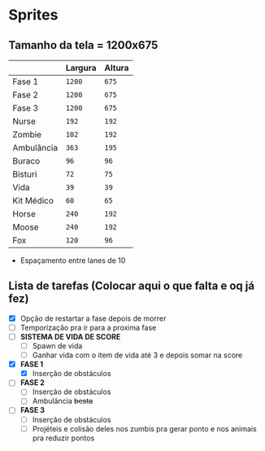 # Sprites

## Tamanho da tela = 1200x675
|                |Largura                        |Altura                       |
|----------------|-------------------------------|-----------------------------|
|Fase 1          |`1200`                         |`675`                        |
|Fase 2          |`1200`                         |`675`                        |
|Fase 3          |`1200`                         |`675`                        |
|Nurse           |`192`                          |`192`                        |
|Zombie          |`102`                          |`192`                        |
|Ambulância      |`363`                          |`195`                        |
|Buraco          |`96`                           |`96`                         |
|Bisturi         |`72`                           |`75`                         |
|Vida            |`39`                           |`39`                         |
|Kit Médico      |`60`                           |`65`                         |
|Horse           |`240`                          |`192`                        |
|Moose           |`240`                          |`192`                        |
|Fox             |`120`                          |`96`                         |

- Espaçamento entre lanes de 10

## Lista de tarefas (Colocar aqui o que falta e oq já fez)

- [X] Opção de restartar a fase depois de morrer
- [ ] Temporização pra ir para a proxima fase
- [ ] **SISTEMA DE VIDA DE SCORE**
	- [ ] Spawn de vida 
	- [ ] Ganhar vida com o item de vida até 3 e depois somar na score
- [x] **FASE 1**
	- [x] Inserção de obstáculos
- [ ] **FASE 2**
	- [ ] Inserção de obstáculos
	- [ ] Ambulância ~~besta~~ 
- [ ] **FASE 3** 
	- [ ] Inserção de obstáculos
	- [ ] Projéteis e colisão deles nos zumbis pra gerar ponto e nos animais pra reduzir pontos